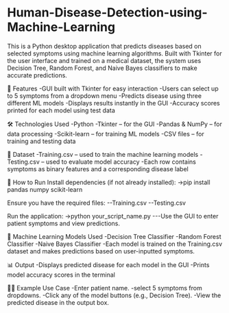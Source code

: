 # Human-Disease-Detection-using-Machine-Learning
This is a Python desktop application that predicts diseases based on selected symptoms using machine learning algorithms. Built with Tkinter for the user interface and trained on a medical dataset, the system uses Decision Tree, Random Forest, and Naive Bayes classifiers to make accurate predictions.

📌 Features
-GUI built with Tkinter for easy interaction
-Users can select up to 5 symptoms from a dropdown menu
-Predicts disease using three different ML models
-Displays results instantly in the GUI
-Accuracy scores printed for each model using test data

🛠️ Technologies Used
-Python
-Tkinter – for the GUI
-Pandas & NumPy – for data processing
-Scikit-learn – for training ML models
-CSV files – for training and testing data

📂 Dataset
-Training.csv – used to train the machine learning models
-Testing.csv – used to evaluate model accuracy
-Each row contains symptoms as binary features and a corresponding disease label

🚀 How to Run
Install dependencies (if not already installed):
->pip install pandas numpy scikit-learn

Ensure you have the required files:
--Training.csv
--Testing.csv

Run the application:
->python your_script_name.py
---Use the GUI to enter patient symptoms and view predictions.

🤖 Machine Learning Models Used
-Decision Tree Classifier
-Random Forest Classifier
-Naive Bayes Classifier
-Each model is trained on the Training.csv dataset and makes predictions based on user-inputted symptoms.

📊 Output
-Displays predicted disease for each model in the GUI
-Prints model accuracy scores in the terminal

👨‍⚕️ Example Use Case
-Enter patient name.
-select 5 symptoms from dropdowns.
-Click any of the model buttons (e.g., Decision Tree).
-View the predicted disease in the output box.
